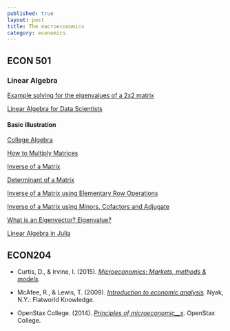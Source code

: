 ```yaml
---
published: true
layout: post
title: The macroeconomics
category: economics
---
```


## ECON 501

### Linear Algebra





[Example solving for the eigenvalues of a 2x2 matrix](https://www.khanacademy.org/math/linear-algebra/alternate-bases/eigen-everything/v/linear-algebra-example-solving-for-the-eigenvalues-of-a-2x2-matrix)


[Linear Algebra for Data Scientists](http://alexhwoods.com/linear-algebra-for-data-scientists/)

#### Basic illustration


[College Algebra](http://www.mathsisfun.com/algebra/index-college.html)

[How to Multiply Matrices](http://www.mathsisfun.com/algebra/matrix-multiplying.html)

[Inverse of a Matrix](http://www.mathsisfun.com/algebra/matrix-inverse.html)

[Determinant of a Matrix](http://www.mathsisfun.com/algebra/matrix-determinant.html)

[Inverse of a Matrix using Elementary Row Operations](http://www.mathsisfun.com/algebra/matrix-inverse-row-operations-gauss-jordan.html)

[Inverse of a Matrix using Minors, Cofactors and Adjugate](http://www.mathsisfun.com/algebra/matrix-inverse-minors-cofactors-adjugate.html)


[What is an Eigenvector? Eigenvalue?](https://www.youtube.com/watch?v=wXCRcnbCsJA)


[Linear Algebra in Julia](http://alexhwoods.com/linear-algebra-in-julia/)




## ECON204 

*   Curtis, D., & Irvine, I. (2015). _[Microeconomics: Markets, methods & models](https://lyryx.com/textbooks/CurtisIrvine-Microeconomics-2015A.pdf)._

*   McAfee, R., & Lewis, T. (2009). _[Introduction to economic analysis](http://www.mcafee.cc/Introecon/IEA.pdf)._ Nyak, N.Y.: Flatworld Knowledge.
*   OpenStax College. (2014). [_Principles of microeconomic__s_](http://cnx.org/contents/6i8iXmBj@10.157:JgDXaOLP). OpenStax College.
